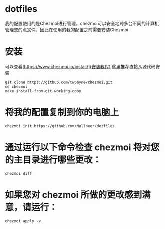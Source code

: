 # dotfiles
我的配置使用的是Chezmoi进行管理，chezmoi可以安全地跨多台不同的计算机管理您的点文件。因此在使用的我的配置之前需要安装Chezmoi

# 安装
可以查看[https://www.chezmoi.io/install/](安装教程)
这里推荐直接从源代码安装
```
git clone https://github.com/twpayne/chezmoi.git
cd chezmoi
make install-from-git-working-copy
```

# 将我的配置复制到你的电脑上
`chezmoi init https://github.com/Nullbeer/dotfiles`

# 通过运行以下命令检查 chezmoi 将对您的主目录进行哪些更改：
`chezmoi diff`

# 如果您对 chezmoi 所做的更改感到满意，请运行：
`chezmoi apply -v`


